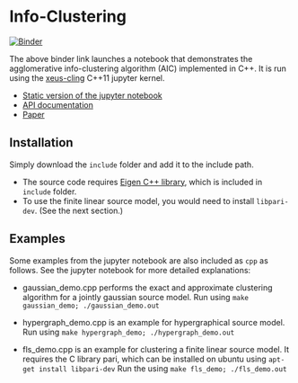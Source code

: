 # Info-Clustering
[![Binder](https://mybinder.org/badge_logo.svg)](https://mybinder.org/v2/gh/ccha23/Agglomerative-Info-Clustering/master?urlpath=lab/tree/demo.ipynb)

The above binder link launches a notebook that demonstrates the agglomerative info-clustering algorithm (AIC) implemented in C++. It is run using the [xeus-cling](https://xeus-cling.readthedocs.io/en/latest/) C++11 jupyter kernel.

- [Static version of the jupyter notebook](https://github.com/ccha23/Agglomerative-Info-Clustering/demo.ipynb)
- [API documentation](https://ccha23.github.io/Agglomerative-Info-Clustering/doc/)
- [Paper](https://www.overleaf.com/read/zkkyyxfvbmsc)

## Installation


Simply download the `include` folder and add it to the include path. 
- The source code requires [Eigen C++ library](http://eigen.tuxfamily.org/), which is included in `include` folder. 
- To use the finite linear source model, you would need to install `libpari-dev`. (See the next section.)

## Examples

Some examples from the jupyter notebook are also included as `cpp` as follows. See the jupyter notebook for more detailed explanations:

- gaussian_demo.cpp performs the exact and approximate clustering algorithm for a jointly gaussian source model. Run using 
```make gaussian_demo; ./gaussian_demo.out```

- hypergraph_demo.cpp is an example for hypergraphical source model. Run using
```make hypergraph_demo; ./hypergraph_demo.out```

- fls_demo.cpp is an example for clustering a finite linear source model. It requires the C library pari, which can be installed on ubuntu using
```apt-get install libpari-dev``` 
Run the using
```make fls_demo; ./fls_demo.out```